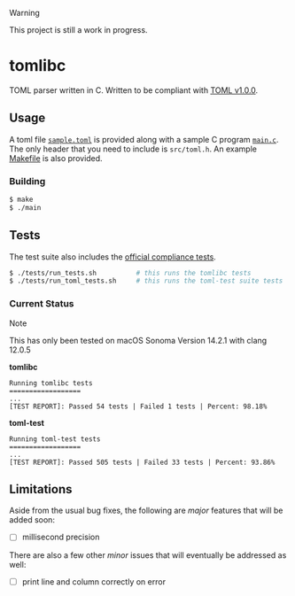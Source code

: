 > [!WARNING]  
> This project is still a work in progress.

# tomlibc

TOML parser written in C.
Written to be compliant with [TOML v1.0.0](https://toml.io/en/v1.0.0).

## Usage

A toml file [`sample.toml`](sample.toml) is provided along with a sample C program [`main.c`](main.c).
The only header that you need to include is `src/toml.h`.
An example [Makefile](Makefile) is also provided.

### Building

```bash
$ make
$ ./main
```

## Tests

The test suite also includes the [official compliance tests](https://github.com/toml-lang/toml-test).

```bash
$ ./tests/run_tests.sh          # this runs the tomlibc tests
$ ./tests/run_toml_tests.sh     # this runs the toml-test suite tests
```

### Current Status

> [!NOTE]
> This has only been tested on macOS Sonoma Version 14.2.1 with clang 12.0.5

**tomlibc**

```
Running tomlibc tests
==================
...
[TEST REPORT]: Passed 54 tests | Failed 1 tests | Percent: 98.18%
```

**toml-test**

```
Running toml-test tests
==================
...
[TEST REPORT]: Passed 505 tests | Failed 33 tests | Percent: 93.86%
```

## Limitations

Aside from the usual bug fixes, the following are *major* features that will be added soon:

- [ ] millisecond precision

There are also a few other *minor* issues that will eventually be addressed as well:

- [ ] print line and column correctly on error
